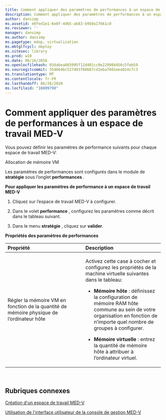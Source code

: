 ```yaml
---
title: Comment appliquer des paramètres de performances à un espace de travail MED-V
description: Comment appliquer des paramètres de performances à un espace de travail MED-V
author: dansimp
ms.assetid: e0fed1e1-6e8f-4d65-ab83-b950a17661c0
ms.reviewer: ''
manager: dansimp
ms.author: dansimp
ms.pagetype: mdop, virtualization
ms.mktglfcycl: deploy
ms.sitesec: library
ms.prod: w10
ms.date: 06/16/2016
ms.openlocfilehash: 03dabea803995f12d401cc0e229984456c5feb59
ms.sourcegitcommit: 354664bc527d93f80687cd2eba70d1eea024c7c3
ms.translationtype: MT
ms.contentlocale: fr-FR
ms.lasthandoff: 06/26/2020
ms.locfileid: "10809798"
---
```

# Comment appliquer des paramètres de performances à un espace de travail MED-V


Vous pouvez définir les paramètres de performance suivants pour chaque espace de travail MED-V:

Allocation de mémoire VM

Les paramètres de performances sont configurés dans le module de **stratégie** sous l’onglet **performances** .

**Pour appliquer les paramètres de performance à un espace de travail MED-V**

1.  Cliquez sur l’espace de travail MED-V à configurer.

2.  Dans le volet **performance** , configurez les paramètres comme décrit dans le tableau suivant.

3.  Dans le menu **stratégie** , cliquez sur **valider**.

**Propriétés des paramètres de performances**

<table>
<colgroup>
<col width="50%" />
<col width="50%" />
</colgroup>
<thead>
<tr class="header">
<th align="left">Propriété</th>
<th align="left">Description</th>
</tr>
</thead>
<tbody>
<tr class="odd">
<td align="left"><p>Régler la mémoire VM en fonction de la quantité de mémoire physique de l’ordinateur hôte</p></td>
<td align="left"><p>Activez cette case à cocher et configurez les propriétés de la machine virtuelle suivantes dans le tableau:</p>
<ul>
<li><p><strong>Mémoire hôte </strong> : définissez la configuration de mémoire RAM hôte commune au sein de votre organisation en fonction de n’importe quel nombre de groupes à configurer.</p></li>
<li><p><strong>Mémoire virtuelle </strong> : entrez la quantité de mémoire hôte à attribuer à l’ordinateur virtuel.</p></li>
</ul></td>
</tr>
</tbody>
</table>

 

## Rubriques connexes


[Création d'un espace de travail MED-V](creating-a-med-v-workspacemedv-10-sp1.md)

[Utilisation de l'interface utilisateur de la console de gestion MED-V](using-the-med-v-management-console-user-interface.md)

 

 





